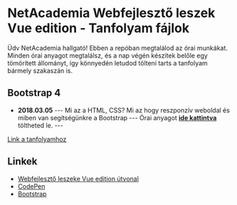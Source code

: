 # NetAcademia Webfejlesztő leszek Vue edition - Tanfolyam fájlok

Üdv NetAcademia hallgató! Ebben a repóban megtalálod az órai munkákat. Minden órai anyagot megtalálsz, és a nap végén készítek belőle egy tömörített állományt, így könnyedén letudod tölteni tarts a tanfolyam bármely szakaszán is.

## Bootstrap 4
* **2018.03.05** --- Mi az a HTML, CSS? Mi az hogy reszponzív weboldal és miben van segítségünkre a Bootstrap
--- Órai anyagot **[ide kattintva](https://github.com/JohnTheBoss/NA_fizu.hu/archive/180305.zip)** töltheted le. ---
 
[Link a tanfolyamhoz](https://netacademia.hu/Tanfolyam/2018bt4-bootstrap4)

## Linkek

- [Webfejlesztő leszeke Vue edition útvonal](https://netacademia.hu/webfejleszto-vuejs)
- [CodePen](https://codepen.io/)
- [Bootstrap](http://getbootstrap.com/)
